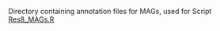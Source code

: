 Directory containing annotation files for MAGs, used for Script [Res8_MAGs.R](../analysis-plotting/Res8_MAGs.R)
